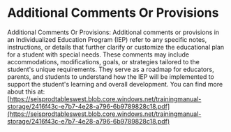 # Additional Comments Or Provisions
Additional Comments Or Provisions: Additional comments or provisions in an Individualized Education Program (IEP) refer to any specific notes, instructions, or details that further clarify or customize the educational plan for a student with special needs. These comments may include accommodations, modifications, goals, or strategies tailored to the student's unique requirements. They serve as a roadmap for educators, parents, and students to understand how the IEP will be implemented to support the student's learning and overall development.
You can find more about this at: [https://seisprodtableswest.blob.core.windows.net/trainingmanual-storage/2416f43c-e7b7-4e28-a796-6b9789828c18.pdf](https://seisprodtableswest.blob.core.windows.net/trainingmanual-storage/2416f43c-e7b7-4e28-a796-6b9789828c18.pdf)